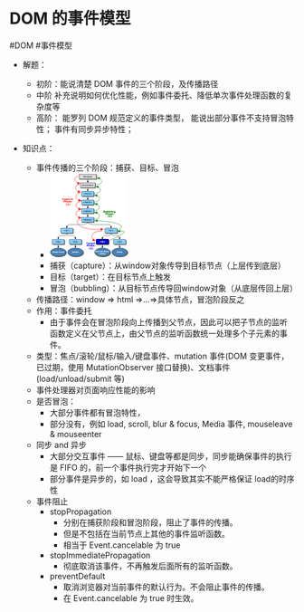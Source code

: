 # DOM 的事件模型

#DOM
#事件模型

- 解题：
    - 初阶：能说清楚 DOM 事件的三个阶段，及传播路径
    - 中阶
        补充说明如何优化性能，例如事件委托、降低单次事件处理函数的复杂度等
    - 高阶：
        能罗列 DOM 规范定义的事件类型，
        能说出部分事件不支持冒泡特性；
        事件有同步异步特性；

- 知识点：
    - 事件传播的三个阶段：捕获、目标、冒泡
        - ![img](./assets/2023-04-08-09-57-38.png)
        - 捕获（capture）：从window对象传导到目标节点（上层传到底层）
        - 目标（target）：在目标节点上触发
        - 冒泡（bubbling）：从目标节点传导回window对象（从底层传回上层）
    - 传播路径：window => html =>...=>具体节点，冒泡阶段反之
    - 作用：事件委托
        - 由于事件会在冒泡阶段向上传播到父节点，因此可以把子节点的监听函数定义在父节点上，由父节点的监听函数统一处理多个子元素的事件。
    - 类型：焦点/滚轮/鼠标/输入/键盘事件、mutation 事件(DOM 变更事件，已过期，使用 MutationObserver 接口替换)、文档事件(load/unload/submit 等)
    - 事件处理器对页面响应性能的影响
    - 是否冒泡：
        - 大部分事件都有冒泡特性，
        - 部分没有，例如 load, scroll, blur & focus, Media 事件, mouseleave & mouseenter
    - 同步 and 异步
        - 大部分交互事件 —— 鼠标、键盘等都是同步，同步能确保事件的执行是 FIFO 的，前一个事件执行完才开始下一个
        - 部分事件是异步的，如 load ，这会导致其实不能严格保证 load的时序性
    - 事件阻止
        - stopPropagation
            - 分别在捕获阶段和冒泡阶段，阻止了事件的传播。
            - 但是不包括在当前节点上其他的事件监听函数。
            - 相当于 Event.cancelable 为 true
        - stopImmediatePropagation
            - 彻底取消该事件，不再触发后面所有的监听函数。
        - preventDefault
            - 取消浏览器对当前事件的默认行为。不会阻止事件的传播。
            - 在 Event.cancelable 为 true 时生效。
